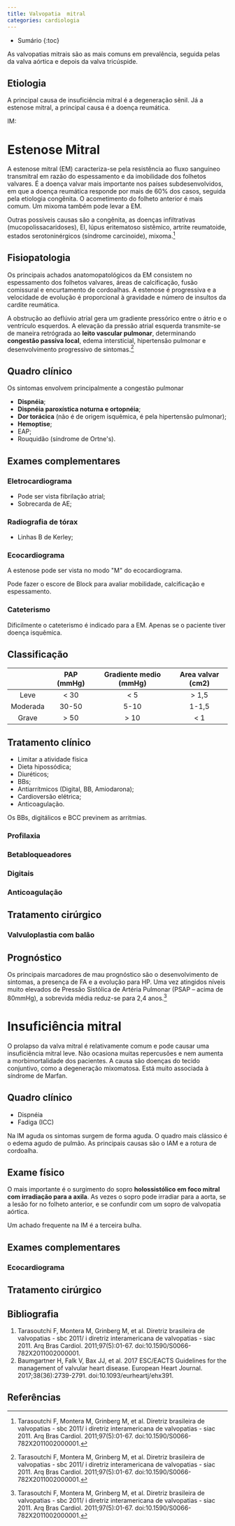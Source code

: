 ```yaml
---
title: Valvopatia  mitral
categories: cardiologia
---
```


* Sumário
{:toc}

As valvopatias mitrais são as mais comuns em prevalência, seguida  pelas da valva aórtica e depois da valva tricúspide.

## Etiologia

A principal causa de insuficiência mitral é a degeneração sênil. Já a estenose mitral, a principal causa é a doença reumática.

IM: 

# Estenose Mitral

A estenose mitral (EM) caracteriza-se pela resistência ao fluxo sanguíneo transmitral em razão do espessamento e da imobilidade dos folhetos valvares. É a doença valvar mais importante nos países subdesenvolvidos, em que a doença reumática responde por mais de 60% dos casos, seguida pela etiologia congênita. O acometimento do folheto anterior é mais comum. Um mixoma também pode levar a EM.

Outras possíveis causas são a congênita, as doenças infiltrativas (mucopolissacaridoses), EI, lúpus eritematoso sistêmico, artrite reumatoide, estados serotoninérgicos (síndrome carcinoide), mixoma.[^diretriz2007]

## Fisiopatologia

Os principais achados anatomopatológicos da EM consistem no espessamento dos folhetos valvares, áreas de calcificação, fusão comissural e encurtamento de cordoalhas. A estenose é progressiva e a velocidade de evolução é proporcional à gravidade e número de insultos da cardite reumática.

A obstrução ao deflúvio atrial gera um gradiente pressórico entre o átrio e o ventrículo esquerdos. A
elevação da pressão atrial esquerda transmite-se de maneira retrógrada ao **leito vascular pulmonar**, determinando **congestão passiva local**, edema intersticial, hipertensão pulmonar e desenvolvimento progressivo de sintomas.[^diretriz2007]

## Quadro clínico

Os sintomas envolvem principalmente a congestão pulmonar

* **Dispnéia**;
* **Dispnéia paroxística noturna e ortopnéia**;
* **Dor torácica** (não é de origem isquêmica, é pela hipertensão pulmonar);
* **Hemoptise**;
* EAP;
* Rouquidão (síndrome de Ortne's).

## Exames complementares

### Eletrocardiograma

* Pode ser vista fibrilação atrial;
* Sobrecarda de AE;

### Radiografia de tórax

* Linhas B de Kerley;

### Ecocardiograma

A estenose pode ser vista no modo "M" do ecocardiograma.

Pode fazer o escore de Block para avaliar mobilidade, calcificação e espessamento.

### Cateterismo

Dificilmente o cateterismo é indicado para a EM. Apenas se o paciente tiver doença isquêmica.

## Classificação

|   | PAP (mmHg) | Gradiente medio (mmHg) | Area valvar (cm2) |
|:----:|:----:|:----:|:----:|
| Leve | < 30 | < 5 | > 1,5 |
|  Moderada | 30-50 | 5-10 | 1-1,5 |
| Grave | > 50 | > 10 | < 1 |

## Tratamento clínico

* Limitar a atividade física
* Dieta hipossódica;
* Diuréticos;
* BBs;
* Antiarrítmicos (Digital, BB, Amiodarona);
* Cardioversão elétrica;
* Anticoagulação.

Os BBs, digitálicos e BCC previnem as arritmias.

### Profilaxia

### Betabloqueadores

### Digitais

### Anticoagulação

## Tratamento cirúrgico

### Valvuloplastia com balão

## Prognóstico

Os principais marcadores de mau prognóstico são o desenvolvimento de sintomas, a presença de FA e a evolução para HP. Uma vez atingidos níveis muito elevados de Pressão Sistólica de Artéria Pulmonar (PSAP – acima de 80mmHg), a sobrevida média reduz-se para 2,4 anos.[^diretriz2007]

# Insuficiência mitral

O prolapso da valva mitral é relativamente comum e pode causar uma insuficiência mitral leve. Não ocasiona muitas repercusões e nem aumenta a morbimortalidade dos pacientes. A causa são doenças do tecido conjuntivo, como a degeneração mixomatosa. Está muito associada à síndrome de Marfan.



## Quadro clínico

* Dispnéia
* Fadiga (ICC)

Na IM aguda os sintomas surgem de forma aguda. O quadro mais clássico é o edema agudo de pulmão. As principais causas são o IAM e a rotura de cordoalha.

## Exame físico

O mais importante é o surgimento do sopro **holossistólico em foco mitral com irradiação para a axila**. As vezes o sopro pode irradiar para a aorta, se a lesão for no folheto anterior, e se confundir com um sopro de valvopatia aórtica.

Um achado frequente na IM é a terceira bulha.

## Exames complementares

### Ecocardiograma

## Tratamento cirúrgico

## Bibliografia

1. Tarasoutchi F, Montera M, Grinberg M, et al. Diretriz brasileira de valvopatias - sbc 2011/ i diretriz interamericana de valvopatias - siac 2011. Arq Bras Cardiol. 2011;97(5):01-67. doi:10.1590/S0066-782X2011002000001.
2. Baumgartner H, Falk V, Bax JJ, et al. 2017 ESC/EACTS Guidelines for the management of valvular heart disease. European Heart Journal. 2017;38(36):2739-2791. doi:10.1093/eurheartj/ehx391.

## Referências

[^diretriz2007]: Tarasoutchi F, Montera M, Grinberg M, et al. Diretriz brasileira de valvopatias - sbc 2011/ i diretriz interamericana de valvopatias - siac 2011. Arq Bras Cardiol. 2011;97(5):01-67. doi:10.1590/S0066-782X2011002000001.